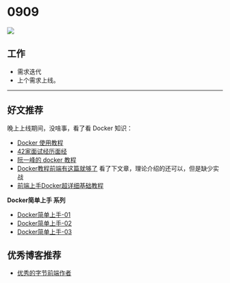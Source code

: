
# 0909

![](http://h2.ioliu.cn/bing/MistyForest_ZH-CN3024731044_1920x1080.jpg)

## 工作

- 需求迭代
- 上个需求上线。


---

## 好文推荐

晚上上线期间，没啥事，看了看 Docker 知识：

- [Docker 使用教程](https://juejin.cn/post/6844903946234904583)
- [42家面试经历面经](https://juejin.cn/post/6931150126069055496)
- [阮一峰的 docker 教程](http://www.ruanyifeng.com/blog/2018/02/docker-tutorial.html)
- [Docker教程前端有这篇就够了](https://juejin.cn/post/6962848738645639175) 看了下文章，理论介绍的还可以，但是缺少实战
- [前端上手Docker超详细基础教程](https://juejin.cn/post/6901833426182078471)

**Docker简单上手 系列**

- [Docker简单上手-01](https://juejin.cn/post/6880815747900440590)
- [Docker简单上手-02](https://juejin.cn/post/6881448714842406926)
- [Docker简单上手-03](https://juejin.cn/post/6881511115507892232)

## 优秀博客推荐

- [优秀的字节前端作者](http://pea3nut.blog)

